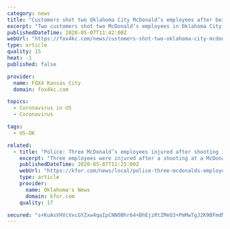 ```yaml
---
category: news
title: "Customers shot two Oklahoma City McDonald’s employees after being told to leave due to coronavirus restrictions"
excerpt: "Two customers shot two McDonald’s employees in Oklahoma City Wednesday after they were told to leave the store’s dining area, police say. The suspects got"
publishedDateTime: 2020-05-07T11:42:00Z
webUrl: "https://fox4kc.com/news/customers-shot-two-oklahoma-city-mcdonalds-employees-after-being-told-to-leave-due-to-coronavirus-restrictions/"
type: article
quality: 15
heat: -1
published: false

provider:
  name: FOX4 Kansas City
  domain: fox4kc.com

topics:
  - Coronavirus in US
  - Coronavirus

tags:
  - US-OK

related:
  - title: "Police: Three McDonald’s employees injured after shooting in Oklahoma City over COVID-19 dining room policy"
    excerpt: "Three employees were injured after a shooting at a McDonald’s in Oklahoma City over the restaurant’s COVID-19 dining room policy. Police say it started around"
    publishedDateTime: 2020-05-07T11:25:00Z
    webUrl: "https://kfor.com/news/local/police-three-mcdonalds-employees-injured-after-shooting-in-oklahoma-city-over-covid-19-dining-room-policy/"
    type: article
    provider:
      name: Oklahoma's News
      domain: kfor.com
    quality: 17

secured: "s+KuAsVHVcVxcGYZxw4qaIpCNN0Bhr64+BhEjzRtZMeO3+PmMwTgJ2K9BFmdNCcdSwC6PAPUyohkj+OmCdY8+NM9cse+q/OGhe8n0Swe6SeTcj51dDjWHcLnL+AMgJ3dQBWtuls1mVOJKilEiYokiuhUkya5aUEBZjhRpCmOzUR9EKeUIBxAuaWu3bKojcSZz/IgUXFsQ6OBf9wXxR8WT10hidbBo8rED3+hIgyBbcY3ax6UsSqB4PFFtMQ6qizOerPFRP7TZ35icSGC1HsLM/99ou9AuakONKWz8abF5se0Wu0AxIzno5nWR+d6tDL+sPxg0C3EfUJYTRcU2pzQwMEqmHOVrnxTR1OBxypsKN+4bhU+lTtY7QVNiuLkPOAkfpJyIRBK7CajPGPUDohuJsED2KOSZvHLMxg7lGVLUZzglf+ojqpULOlyLqJxKBjtibH+sfwPX3fMweXBr+NV6ACg2Ulno23vk2xwtatdEjM=;Bf/UPTRAPmZ24gf7+jhrRg=="
---
```


